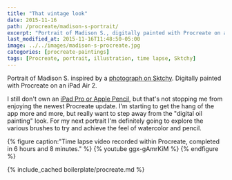```yaml
---
title: "That vintage look"
date: 2015-11-16
path: /procreate/madison-s-portrait/
excerpt: "Portrait of Madison S., digitally painted with Procreate on an iPad."
last_modified_at: 2015-11-16T11:48:50-05:00
image: ../../images/madison-s-procreate.jpg
categories: [procreate-paintings]
tags: [Procreate, portrait, illustration, time lapse, Sktchy]
---
```


Portrait of Madison S. inspired by a [photograph on Sktchy](https://sktchy.com/clIrcc). Digitally painted with Procreate on an iPad Air 2. 

I still don't own an [iPad Pro or Apple Pencil](/articles/ipad-pro/), but that's not stopping me from enjoying the newest Procreate update. I'm starting to get the hang of the app more and more, but really want to step away from the "digital oil painting" look. For my next portrait I'm definitely going to explore the various brushes to try and achieve the feel of watercolor and pencil.

{% figure caption:"Time lapse video recorded within Procreate, completed in 6 hours and 8 minutes." %}
{% youtube ggx-gAmrKiM %}
{% endfigure %}

{% include_cached boilerplate/procreate.md %}
